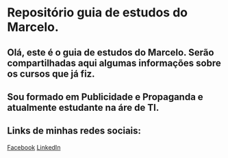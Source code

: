# Repositório guia de estudos do Marcelo. 

## Olá, este é o guia de estudos do Marcelo. Serão compartilhadas aqui algumas informações sobre os cursos que já fiz. 
## Sou formado em Publicidade e Propaganda e atualmente estudante na áre de TI. 

## Links de minhas redes sociais: 
[Facebook](https://www.facebook.com/marceloalfonso.schiavini)
[LinkedIn](https://www.linkedin.com/in/marcelo-alfonso-schiavini-a6b4621b9/)

